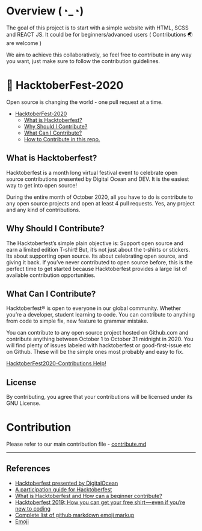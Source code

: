 # Overview (◔_◔)

The goal of this project is to start with a simple website with HTML, SCSS and REACT JS.
It could be for beginners/advanced users ( Contributions :earth_asia: are welcome )

We aim to achieve this collaboratively, so feel free to contribute in any way you want, just make sure to follow the contribution guidelines. 


# 🙌 HacktoberFest-2020

Open source is changing the world - one pull request at a time. 

- [HacktoberFest-2020](#hacktoberfest-2020)
  - [What is Hacktoberfest?](#what-is-hacktoberfest)
  - [Why Should I Contribute?](#-why-should-i-contribute)
  - [What Can I Contribute?](#what-can-i-contribute)
  - [How to Contribute in this repo.](#how-to-contribute-in-this-repo)

## What is Hacktoberfest?

Hacktoberfest is a month long virtual festival event to celebrate open source contributions presented by Digital Ocean and DEV. It is the easiest way to get into open source!

During the entire month of October 2020, all you have to do is contribute to any open source projects and open at least 4 pull requests. Yes, any project and any kind of contributions.

## Why Should I Contribute?

The Hacktoberfest’s simple plain objective is:
Support open source and earn a limited edition T-shirt!
But, it’s not just about the t-shirts or stickers. Its about supporting open source. Its about celebrating open source, and giving it back. If you’ve never contributed to open source before, this is the perfect time to get started because Hacktoberfest provides a large list of available contribution opportunities.

## What Can I Contribute?

Hacktoberfest® is open to everyone in our global community. Whether you’re a developer, student learning to code. You can contribute to anything from code to simple fix, new feature to grammar mistake.

You can contribute to any open source project hosted on Github.com and contribute anything between October 1 to October 31 midnight in 2020. You will find plenty of issues labeled with hacktoberfest or good-first-issue etc on Github. These will be the simple ones most probably and easy to fix.

[HacktoberFest2020-Contributions Help!](https://github.com/austinnoronha/HacktoberFest2020-Contributions/blob/main/CONTRIBUTING.md)

## License
By contributing, you agree that your contributions will be licensed under its GNU License.

# Contribution 

Please refer to our main contribution file - [contribute.md](https://github.com/nockbits/my-first-react-website/blob/main/contribute.md#contributions-by)

---
## References

- [Hacktoberfest presented by DigitalOcean](https://hacktoberfest.digitalocean.com/)
- [A participation guide for Hacktoberfest](https://dev.to/zenika/a-participation-guide-for-hacktoberfest-19c1)
- [What is Hacktoberfest and How can a beginner contribute?](https://medium.com/@bawantharathnayaka/what-is-hacktoberfest-and-how-can-a-beginner-contribute-39cf2081804e)
- [Hacktoberfest 2019: How you can get your free shirt — even if you’re new to coding](https://www.freecodecamp.org/news/hacktoberfest-2018-how-you-can-get-your-free-shirt-even-if-youre-new-to-coding-96080dd0b01b/)
- [Complete list of github markdown emoji markup](https://gist.github.com/rxaviers/7360908)
- [Emoji](https://github.com/StylishThemes/GitHub-Dark/wiki/Emoji)
